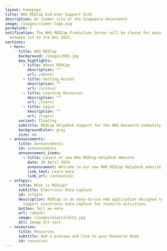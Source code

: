 ```yaml
---
layout: homepage
title: NHG REDCap End-User Support Site
description: An Isomer site of the Singapore Government
image: /images/isomer-logo.svg
permalink: /
notification: The NHG REDCap Production Server will be closed for maintenance
  between 1st to 3rd Dec 2025.
sections:
  - hero:
      title: NHG REDCap
      background: /images/RED.jpg
      key_highlights:
        - title: About REDCap
          description: ""
          url: /about/
        - title: Getting Access
          description: ""
          url: /access/
        - title: Learning Resources
          description: ""
          url: /learn/
        - title: Login
          description: ""
          url: /login/
      variant: floating
      subtitle: REDCap Helpdesk Support for the NHG Research Community
      backgroundColor: gray
      size: md
  - announcements:
      title: Announcements
      id: announcements
      announcement_items:
        - title: Launch of new NHG REDCap Helpdesk Website
          date: 30 April 2024
          announcement: Welcome to our new NHG REDCap Helpdesk website!
          link_text: Learn more
          link_url: /announce1/
  - infopic:
      title: What is REDcap?
      subtitle: Electronic Data Capture
      id: infopic
      description: REDCap is an easy-to-use web application designed to manage and
        support electronic data capture for research activities.
      button: Tell me more
      url: /about/
      image: /images/digitaldata.jpg
      alt: Image alt text
  - resources:
      title: Resources
      subtitle: Add a preview and link to your Resource Room
      id: resources
---
```

